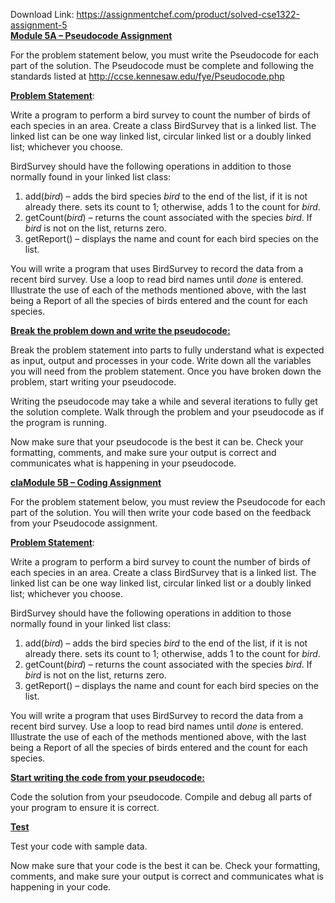 Download Link: https://assignmentchef.com/product/solved-cse1322-assignment-5
<br>
<strong><u>Module 5A – Pseudocode Assignment </u></strong>

For the problem statement below, you must write the Pseudocode for each part of the solution.  The Pseudocode must be complete and following the standards listed at <a href="https://kennesawedu-my.sharepoint.com/personal/dtatum7_kennesaw_edu/Documents/9.%20Capstone%20project%20final%20acceptance%20and%20assessment%20Hackthon%20Registration%20-%20Dawn%20Tatum.docx?web=1">http://ccse.kennesaw.edu/fye/Pseudocode.php</a>

<strong><u>Problem Statement</u></strong>:

Write a program to perform a bird survey to count the number of birds of each species in an area.  Create a class BirdSurvey that is a linked list.  The linked list can be one way linked list, circular linked list or a doubly linked list; whichever you choose.

BirdSurvey should have the following operations in addition to those normally found in your linked list class:

<ol>

 <li>add(<em>bird</em>) – adds the bird species <em>bird</em> to the end of the list, if it is not already there. sets its count to 1; otherwise, adds 1 to the count for <em>bird</em>.</li>

 <li>getCount(<em>bird</em>) – returns the count associated with the species <em>bird</em>. If <em>bird</em> is not on the list, returns zero.</li>

 <li>getReport() – displays the name and count for each bird species on the list.</li>

</ol>

You will write a program that uses BirdSurvey to record the data from a recent bird survey.  Use a loop to read bird names until <em>done</em> is entered.  Illustrate the use of each of the methods mentioned above, with the last being a Report of all the species of birds entered and the count for each species.

<strong><u>Break the problem down and write the pseudocode: </u></strong>

Break the problem statement into parts to fully understand what is expected as input, output and processes in your code.  Write down all the variables you will need from the problem statement.  Once you have broken down the problem, start writing your pseudocode.

Writing the pseudocode may take a while and several iterations to fully get the solution complete.  Walk through the problem and your pseudocode as if the program is running.

Now make sure that your pseudocode is the best it can be.  Check your formatting, comments, and make sure your output is correct and communicates what is happening in your pseudocode.

<strong><u>claModule 5B – Coding Assignment </u></strong>

For the problem statement below, you must review the Pseudocode for each part of the solution.  You will then write your code based on the feedback from your Pseudocode assignment.

<strong><u>Problem Statement</u></strong>:

Write a program to perform a bird survey to count the number of birds of each species in an area.  Create a class BirdSurvey that is a linked list.  The linked list can be one way linked list, circular linked list or a doubly linked list; whichever you choose.

BirdSurvey should have the following operations in addition to those normally found in your linked list class:

<ol>

 <li>add(<em>bird</em>) – adds the bird species <em>bird</em> to the end of the list, if it is not already there. sets its count to 1; otherwise, adds 1 to the count for <em>bird</em>.</li>

 <li>getCount(<em>bird</em>) – returns the count associated with the species <em>bird</em>. If <em>bird</em> is not on the list, returns zero.</li>

 <li>getReport() – displays the name and count for each bird species on the list.</li>

</ol>







You will write a program that uses BirdSurvey to record the data from a recent bird survey.  Use a loop to read bird names until <em>done</em> is entered.  Illustrate the use of each of the methods mentioned above, with the last being a Report of all the species of birds entered and the count for each species.







<strong><u>Start writing the code from your pseudocode:</u></strong>

Code the solution from your pseudocode. Compile and debug all parts of your program to ensure it is correct.




<strong><u>Test</u></strong>




Test your code with sample data.




Now make sure that your code is the best it can be.  Check your formatting, comments, and make sure your output is correct and communicates what is happening in your code.














